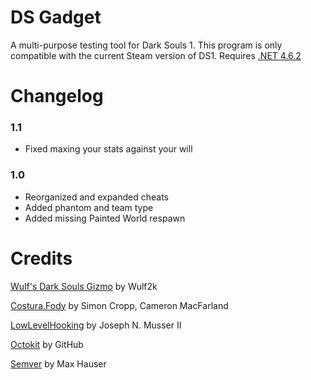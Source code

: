 
# DS Gadget
A multi-purpose testing tool for Dark Souls 1. This program is only compatible with the current Steam version of DS1.
Requires [.NET 4.6.2](https://www.microsoft.com/net/download/thank-you/net462)

# Changelog
### 1.1
* Fixed maxing your stats against your will

### 1.0
* Reorganized and expanded cheats
* Added phantom and team type
* Added missing Painted World respawn

# Credits
[Wulf's Dark Souls Gizmo](https://github.com/Wulf2k/DaS-PC-Overlay) by Wulf2k

[Costura.Fody](https://github.com/Fody/Costura) by Simon Cropp, Cameron MacFarland

[LowLevelHooking](https://github.com/jnm2/LowLevelHooking) by Joseph N. Musser II

[Octokit](https://github.com/octokit/octokit.net) by GitHub

[Semver](https://github.com/maxhauser/semver) by Max Hauser

